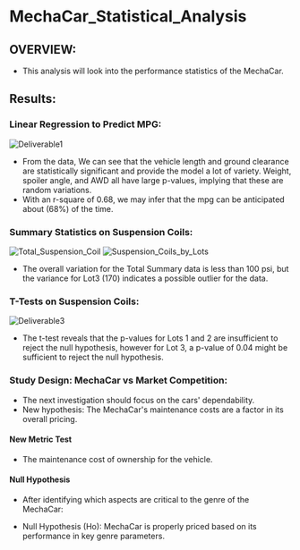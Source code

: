 # MechaCar_Statistical_Analysis
## OVERVIEW:
- This analysis will look into the performance statistics of the MechaCar.
## Results:
### Linear Regression to Predict MPG:
![Deliverable1](https://user-images.githubusercontent.com/93515126/160767577-de76279d-8f7e-4a6f-b81b-9915ba9db227.png)
- From the data, We can see that the vehicle length and ground clearance are statistically significant and provide the model a lot of variety. Weight, spoiler angle, and AWD all have large p-values, implying that these are random variations.
- With an r-square of 0.68, we may infer that the mpg can be anticipated about (68%) of the time.
### Summary Statistics on Suspension Coils:
![Total_Suspension_Coil](https://user-images.githubusercontent.com/93515126/160768143-63e525e9-6d77-4b6b-88af-40216bb38b33.png)
![Suspension_Coils_by_Lots](https://user-images.githubusercontent.com/93515126/160768173-697ac050-d953-459a-b9bc-04a20d34c7d6.png)
- The overall variation for the Total Summary data is less than 100 psi, but the variance for Lot3 (170) indicates a possible outlier for the data.
### T-Tests on Suspension Coils:
![Deliverable3](https://user-images.githubusercontent.com/93515126/160768666-293bebb8-dcdf-455e-b4a3-c36e10ef5f69.png)
- The t-test reveals that the p-values for Lots 1 and 2 are insufficient to reject the null hypothesis, however for Lot 3, a p-value of 0.04 might be sufficient to reject the null hypothesis.
### Study Design: MechaCar vs Market Competition:
- The next investigation should focus on the cars' dependability.
- New hypothesis: The MechaCar's maintenance costs are a factor in its overall pricing.
#### New Metric Test
- The maintenance cost of ownership for the vehicle.
#### Null Hypothesis
- After identifying which aspects are critical to the genre of the MechaCar:
+ Null Hypothesis (Ho): MechaCar is properly priced based on its performance in key genre parameters.
